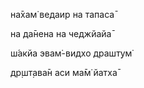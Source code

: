 на̄хам̇ ведаир на тапаса̄

на да̄нена на чеджйайа̄

ш́акйа эвам̇-видхо драшт̣ум̇

др̣шт̣ава̄н аси ма̄м̇ йатха̄